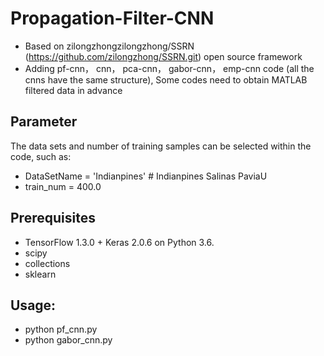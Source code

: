# Propagation-Filter-CNN
- Based on zilongzhongzilongzhong/SSRN (https://github.com/zilongzhong/SSRN.git) open source framework
- Adding pf-cnn， cnn， pca-cnn， gabor-cnn， emp-cnn code (all the cnns have the same structure), Some codes need to obtain MATLAB filtered data in advance

## Parameter
The data sets and  number of training samples can be selected within the code, such as:
- DataSetName = 'Indianpines'      # Indianpines  Salinas  PaviaU
- train_num = 400.0

## Prerequisites
- TensorFlow 1.3.0 + Keras 2.0.6 on Python 3.6.
- scipy
- collections
- sklearn

## Usage:
- python pf_cnn.py     
- python gabor_cnn.py
